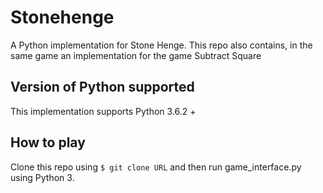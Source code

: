 # Stonehenge
A Python implementation for Stone Henge. This repo also contains, in the same game an implementation for the game Subtract Square

## Version of Python supported
This implementation supports Python 3.6.2 +

## How to play
Clone this repo using 
``````$ git clone URL``````
and then run game_interface.py using Python 3.
